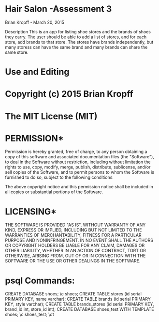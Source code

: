# Hair Salon -Assessment 3
Brian Kropff - March 20, 2015

Description This is an app for listing shoe stores and the brands of shoes they
carry. The user should be able to add a list of stores, and for each store, add
brands to that store. The stores have brands independently, but many storess
can have the same brand and many brands can share the same store.

# Use and Editing

# Copyright (c) 2015 Brian Kropff

# The MIT License (MIT)

# PERMISSION*
Permission is hereby granted, free of charge, to any person obtaining a copy of
this software and associated documentation files (the "Software"), to deal in
the Software without restriction, including without limitation the rights to
use, copy, modify, merge, publish, distribute, sublicense, and/or sell copies
of the Software, and to permit persons to whom the Software is furnished to
do so, subject to the following conditions:

The above copyright notice and this permission notice shall be included in all
 copies or substantial portions of the Software.

# LICENSING*
THE SOFTWARE IS PROVIDED "AS IS", WITHOUT WARRANTY OF ANY KIND, EXPRESS OR
 IMPLIED, INCLUDING BUT NOT LIMITED TO THE WARRANTIES OF MERCHANTABILITY,
FITNESS FOR A PARTICULAR PURPOSE AND NONINFRINGEMENT. IN NO EVENT SHALL THE
AUTHORS OR COPYRIGHT HOLDERS BE LIABLE FOR ANY CLAIM, DAMAGES OR OTHER
LIABILITY, WHETHER IN AN ACTION OF CONTRACT, TORT OR OTHERWISE, ARISING
FROM, OUT OF OR IN CONNECTION WITH THE SOFTWARE OR THE USE OR OTHER
DEALINGS IN THE SOFTWARE.

# psql Commands:
CREATE DATABASE shoes;
\c shoes;
CREATE TABLE stores (id serial PRIMARY KEY, name varchar);
CREATE TABLE brands (id serial PRIMARY KEY, style varchar);
CREATE TABLE brands_stores (id serial PRIMARY KEY, brand_id int, store_id int);
CREATE DATABASE shoes_test WITH TEMPLATE shoes;
\c shoes_test;
\dt

